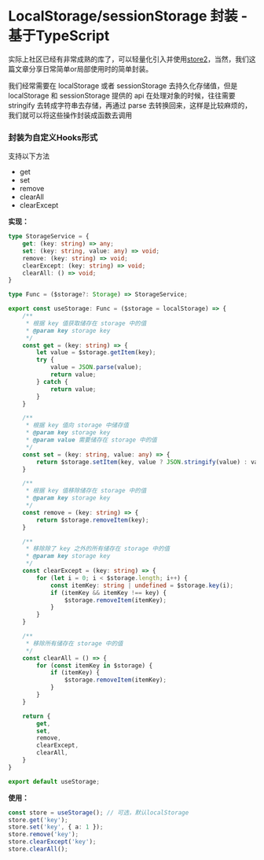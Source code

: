 
# LocalStorage/sessionStorage 封装 - 基于TypeScript

实际上社区已经有非常成熟的库了，可以轻量化引入并使用[store2](https://www.npmjs.com/package/store2)，当然，我们这篇文章分享日常简单or局部使用时的简单封装。

我们经常需要在 localStorage 或者 sessionStorage 去持久化存储值，但是 localStorage 和 sessionStorage 提供的 api 在处理对象的时候，往往需要 stringify 去转成字符串去存储，再通过 parse 去转换回来，这样是比较麻烦的，我们就可以将这些操作封装成函数去调用

### 封装为自定义Hooks形式

支持以下方法

- get
- set
- remove
- clearAll
- clearExcept

**实现：**

```ts
type StorageService = {
    get: (key: string) => any;
    set: (key: string, value: any) => void;
    remove: (key: string) => void;
    clearExcept: (key: string) => void;
    clearAll: () => void;
}

type Func = ($storage?: Storage) => StorageService;

export const useStorage: Func = ($storage = localStorage) => {
    /**
     * 根据 key 值获取储存在 storage 中的值
     * @param key storage key
     */
    const get = (key: string) => {
        let value = $storage.getItem(key);
        try {
            value = JSON.parse(value);
            return value;
        } catch {
            return value;
        }
    }

    /**
     * 根据 key 值向 storage 中储存值
     * @param key storage key
     * @param value 需要储存在 storage 中的值
     */
    const set = (key: string, value: any) => {
        return $storage.setItem(key, value ? JSON.stringify(value) : value);
    }

    /**
     * 根据 key 值移除储存在 storage 中的值
     * @param key storage key
     */
    const remove = (key: string) => {
        return $storage.removeItem(key);
    }

    /**
     * 移除除了 key 之外的所有储存在 storage 中的值
     * @param key storage key
     */
    const clearExcept = (key: string) => {
        for (let i = 0; i < $storage.length; i++) {
            const itemKey: string | undefined = $storage.key(i);
            if (itemKey && itemKey !== key) {
                $storage.removeItem(itemKey);
            }
        }
    }

    /**
     * 移除所有储存在 storage 中的值
     */
    const clearAll = () => {
        for (const itemKey in $storage) {
            if (itemKey) {
                $storage.removeItem(itemKey);
            }
        }
    }

    return {
        get,
        set,
        remove,
        clearExcept,
        clearAll,
    }
}

export default useStorage;
```

**使用：**

```ts
const store = useStorage(); // 可选，默认localStorage
store.get('key');
store.set('key', { a: 1 });
store.remove('key');
store.clearExcept('key');
store.clearAll();
```

